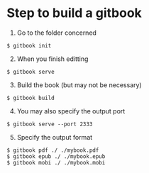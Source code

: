 # Step to build a gitbook

1. Go to the folder concerned
```
$ gitbook init
```

2. When you finish editting
```
$ gitbook serve
```

3. Build the book (but may not be necessary)
```
$ gitbook build
```

4. You may also specify the output port
```
$ gitbook serve --port 2333
```

5. Specify the output format
```
$ gitbook pdf ./ ./mybook.pdf
$ gitbook epub ./ ./mybook.epub
$ gitbook mobi ./ ./mybook.mobi
```